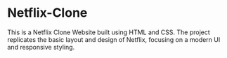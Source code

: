 # Netflix-Clone
This is a Netflix Clone Website built using HTML and CSS. The project replicates the basic layout and design of Netflix, focusing on a modern UI and responsive styling.
